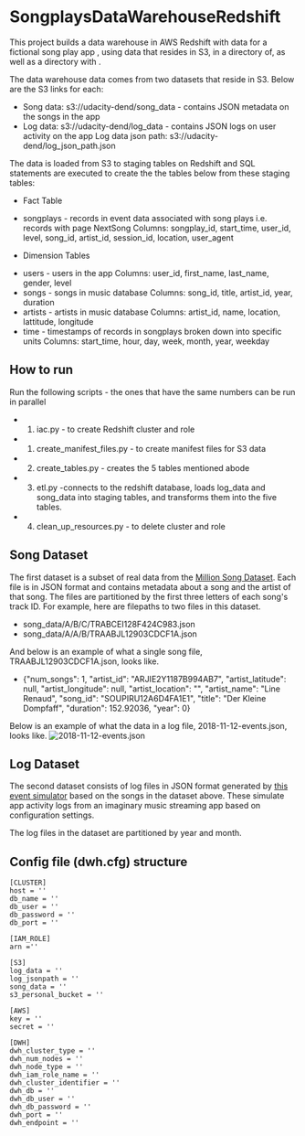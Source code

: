 # SongplaysDataWarehouseRedshift
This project builds a data warehouse in AWS Redshift with data for a fictional song play app , using data that resides in S3, in a directory of, as well as a directory with .

The data warehouse data comes from two datasets that reside in S3. Below are the S3 links for each:

- Song data: s3://udacity-dend/song_data - contains JSON metadata on the songs in the app
- Log data: s3://udacity-dend/log_data - contains JSON logs on user activity on the app
Log data json path: s3://udacity-dend/log_json_path.json

The data is loaded from S3 to staging tables on Redshift and SQL statements are executed to create the the tables below from these staging tables:
- Fact Table
* songplays - records in event data associated with song plays i.e. records with page NextSong
Columns: songplay_id, start_time, user_id, level, song_id, artist_id, session_id, location, user_agent
- Dimension Tables
* users - users in the app
Columns: user_id, first_name, last_name, gender, level
* songs - songs in music database
Columns: song_id, title, artist_id, year, duration
* artists - artists in music database
Columns: artist_id, name, location, lattitude, longitude
* time - timestamps of records in songplays broken down into specific units
Columns: start_time, hour, day, week, month, year, weekday

## How to run
Run the following scripts - the ones that have the same numbers can be run in parallel
- 1) iac.py - to create Redshift cluster and role
- 1) create_manifest_files.py - to create manifest files for S3 data
- 2) create_tables.py - creates the 5 tables mentioned abode
- 3) etl.py -connects to the redshift database, loads log_data and song_data into staging tables, and transforms them into the five tables.
- 4) clean_up_resources.py - to delete cluster and role

## Song Dataset
The first dataset is a subset of real data from the [Million Song Dataset](https://labrosa.ee.columbia.edu/millionsong/). Each file is in JSON format and contains metadata about a song and the artist of that song. The files are partitioned by the first three letters of each song's track ID. For example, here are filepaths to two files in this dataset.
- song_data/A/B/C/TRABCEI128F424C983.json
- song_data/A/A/B/TRAABJL12903CDCF1A.json

And below is an example of what a single song file, TRAABJL12903CDCF1A.json, looks like.
- {"num_songs": 1, "artist_id": "ARJIE2Y1187B994AB7", "artist_latitude": null, "artist_longitude": null, "artist_location": "", "artist_name": "Line Renaud", "song_id": "SOUPIRU12A6D4FA1E1", "title": "Der Kleine Dompfaff", "duration": 152.92036, "year": 0}

Below is an example of what the data in a log file, 2018-11-12-events.json, looks like.
![ 2018-11-12-events.json](https://classroom.udacity.com/nanodegrees/nd027/parts/69a25b76-3ebd-4b72-b7cb-03d82da12844/modules/58ff61b9-a54f-496d-b4c7-fa22750f6c76/lessons/b3ce1791-9545-4187-b1fc-1e29cc81f2b0/concepts/fa049d13-5e15-4333-b909-f1f6f0ce36a5# "Log data")

## Log Dataset
The second dataset consists of log files in JSON format generated by [this event simulator](https://github.com/Interana/eventsim) based on the songs in the dataset above. These simulate app activity logs from an imaginary music streaming app based on configuration settings.

The log files in the dataset are partitioned by year and month.


## Config file (dwh.cfg) structure
```
[CLUSTER]
host = ''
db_name = ''
db_user = ''
db_password = ''
db_port = ''

[IAM_ROLE]
arn =''

[S3]
log_data = ''
log_jsonpath = ''
song_data = ''
s3_personal_bucket = ''

[AWS]
key = ''
secret = ''

[DWH]
dwh_cluster_type = ''
dwh_num_nodes = ''
dwh_node_type = ''
dwh_iam_role_name = ''
dwh_cluster_identifier = ''
dwh_db = ''
dwh_db_user = ''
dwh_db_password = ''
dwh_port = ''
dwh_endpoint = ''
```